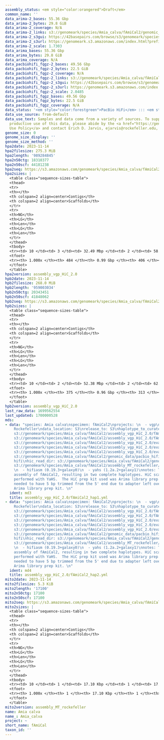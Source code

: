 ```yaml
---
assembly_status: <em style="color:orangered">Draft</em>
common_name: ''
data_arima-2_bases: 55.36 Gbp
data_arima-2_bytes: 29.8 GiB
data_arima-2_coverage: N/A
data_arima-2_links: s3://genomeark/species/Amia_calva/fAmiCal2/genomic_data/arima/<br>
data_arima-2_s3gui: https://42basepairs.com/browse/s3/genomeark/species/Amia_calva/fAmiCal2/genomic_data/arima/
data_arima-2_s3url: https://genomeark.s3.amazonaws.com/index.html?prefix=species/Amia_calva/fAmiCal2/genomic_data/arima/
data_arima-2_scale: 1.7303
data_arima_bases: 55.36 Gbp
data_arima_bytes: 29.8 GiB
data_arima_coverage: N/A
data_pacbiohifi_fqgz-2_bases: 49.56 Gbp
data_pacbiohifi_fqgz-2_bytes: 22.5 GiB
data_pacbiohifi_fqgz-2_coverage: N/A
data_pacbiohifi_fqgz-2_links: s3://genomeark/species/Amia_calva/fAmiCal2/genomic_data/pacbio_hifi/<br>
data_pacbiohifi_fqgz-2_s3gui: https://42basepairs.com/browse/s3/genomeark/species/Amia_calva/fAmiCal2/genomic_data/pacbio_hifi/
data_pacbiohifi_fqgz-2_s3url: https://genomeark.s3.amazonaws.com/index.html?prefix=species/Amia_calva/fAmiCal2/genomic_data/pacbio_hifi/
data_pacbiohifi_fqgz-2_scale: 2.0485
data_pacbiohifi_fqgz_bases: 49.56 Gbp
data_pacbiohifi_fqgz_bytes: 22.5 GiB
data_pacbiohifi_fqgz_coverage: N/A
data_status: '<em style="color:forestgreen">PacBio HiFi</em> ::: <em style="color:forestgreen">Arima</em>'
data_use_source: from-default
data_use_text: Samples and data come from a variety of sources. To support fair and
  productive use of this data, please abide by the <a href="https://genome10k.soe.ucsc.edu/data-use-policies/">Data
  Use Policy</a> and contact Erich D. Jarvis, ejarvis@rockefeller.edu, with any questions.
genome_size: 0
genome_size_display: ''
genome_size_method: ''
hpa2date: 2023-11-14
hpa2filesize: 275.3 MiB
hpa2length: '989284845'
hpa2n50ctg: 18310377
hpa2n50scf: 44181238
hpa2seq: https://s3.amazonaws.com/genomeark/species/Amia_calva/fAmiCal2/assembly_vgp_HiC_2.0/fAmiCal2.HiC.hap1.20231114.fasta.gz
hpa2sizes: |
  <table class="sequence-sizes-table">
  <thead>
  <tr>
  <th></th>
  <th colspan=2 align=center>Contigs</th>
  <th colspan=2 align=center>Scaffolds</th>
  </tr>
  <tr>
  <th>NG</th>
  <th>LG</th>
  <th>Len</th>
  <th>LG</th>
  <th>Len</th>
  </tr>
  </thead>
  <tbody>
  <tr><td> 10 </td><td> 3 </td><td> 32.49 Mbp </td><td> 2 </td><td> 58.86 Mbp </td></tr><tr><td> 20 </td><td> 6 </td><td> 30.28 Mbp </td><td> 4 </td><td> 55.60 Mbp </td></tr><tr><td> 30 </td><td> 10 </td><td> 24.32 Mbp </td><td> 6 </td><td> 49.36 Mbp </td></tr><tr><td> 40 </td><td> 14 </td><td> 21.61 Mbp </td><td> 8 </td><td> 45.55 Mbp </td></tr><tr style="background-color:#cccccc;"><td> 50 </td><td> 19 </td><td style="background-color:#88ff88;"> 18.31 Mbp </td><td> 10 </td><td style="background-color:#88ff88;"> 44.18 Mbp </td></tr><tr><td> 60 </td><td> 25 </td><td> 15.81 Mbp </td><td> 12 </td><td> 37.16 Mbp </td></tr><tr><td> 70 </td><td> 33 </td><td> 9.82 Mbp </td><td> 15 </td><td> 30.85 Mbp </td></tr><tr><td> 80 </td><td> 45 </td><td> 5.05 Mbp </td><td> 19 </td><td> 24.94 Mbp </td></tr><tr><td> 90 </td><td> 77 </td><td> 1.66 Mbp </td><td> 23 </td><td> 22.30 Mbp </td></tr><tr><td> 100 </td><td> 484 </td><td> 4.19 Kbp </td><td> 406 </td><td> 4.19 Kbp </td></tr></tbody>
  <tfoot>
  <tr><th> 1.000x </th><th> 484 </th><th> 0.99 Gbp </th><th> 406 </th><th> 0.99 Gbp </th></tr>
  </tfoot>
  </table>
hpa2version: assembly_vgp_HiC_2.0
hpb2date: 2023-11-14
hpb2filesize: 268.0 MiB
hpb2length: '959003034'
hpb2n50ctg: 20343451
hpb2n50scf: 41848062
hpb2seq: https://s3.amazonaws.com/genomeark/species/Amia_calva/fAmiCal2/assembly_vgp_HiC_2.0/fAmiCal2.HiC.hap2.20231114.fasta.gz
hpb2sizes: |
  <table class="sequence-sizes-table">
  <thead>
  <tr>
  <th></th>
  <th colspan=2 align=center>Contigs</th>
  <th colspan=2 align=center>Scaffolds</th>
  </tr>
  <tr>
  <th>NG</th>
  <th>LG</th>
  <th>Len</th>
  <th>LG</th>
  <th>Len</th>
  </tr>
  </thead>
  <tbody>
  <tr><td> 10 </td><td> 2 </td><td> 52.38 Mbp </td><td> 2 </td><td> 62.12 Mbp </td></tr><tr><td> 20 </td><td> 4 </td><td> 34.64 Mbp </td><td> 4 </td><td> 55.30 Mbp </td></tr><tr><td> 30 </td><td> 7 </td><td> 29.72 Mbp </td><td> 5 </td><td> 52.18 Mbp </td></tr><tr><td> 40 </td><td> 11 </td><td> 25.01 Mbp </td><td> 7 </td><td> 49.57 Mbp </td></tr><tr style="background-color:#cccccc;"><td> 50 </td><td> 15 </td><td style="background-color:#88ff88;"> 20.34 Mbp </td><td> 9 </td><td style="background-color:#88ff88;"> 41.85 Mbp </td></tr><tr><td> 60 </td><td> 21 </td><td> 17.49 Mbp </td><td> 12 </td><td> 36.46 Mbp </td></tr><tr><td> 70 </td><td> 27 </td><td> 12.16 Mbp </td><td> 15 </td><td> 31.21 Mbp </td></tr><tr><td> 80 </td><td> 37 </td><td> 8.55 Mbp </td><td> 18 </td><td> 25.01 Mbp </td></tr><tr><td> 90 </td><td> 54 </td><td> 3.10 Mbp </td><td> 22 </td><td> 22.45 Mbp </td></tr><tr><td> 100 </td><td> 375 </td><td> 11.50 Kbp </td><td> 313 </td><td> 11.50 Kbp </td></tr></tbody>
  <tfoot>
  <tr><th> 1.000x </th><th> 375 </th><th> 0.96 Gbp </th><th> 313 </th><th> 0.96 Gbp </th></tr>
  </tfoot>
  </table>
hpb2version: assembly_vgp_HiC_2.0
last_raw_data: 1699562554
last_updated: 1700000528
mds:
- data: "species: Amia calva\nspecimen: fAmiCal2\nprojects: \n  - vgp\nassembled_by_group:
    Rockefeller\ndata_location: S3\nrelease_to: S3\nhaplotype_to_curate: hap1\nhap1:
    s3://genomeark/species/Amia_calva/fAmiCal2/assembly_vgp_HiC_2.0/fAmiCal2.HiC.hap1.20231114.fasta.gz\nhap2:
    s3://genomeark/species/Amia_calva/fAmiCal2/assembly_vgp_HiC_2.0/fAmiCal2.HiC.hap2.20231114.fasta.gz\npretext_hap1:
    s3://genomeark/species/Amia_calva/fAmiCal2/assembly_vgp_HiC_2.0/evaluation/hap1/pretext/fAmiCal2_hap1_s2.pretext\npretext_hap2:
    s3://genomeark/species/Amia_calva/fAmiCal2/assembly_vgp_HiC_2.0/evaluation/hap2/pretext/fAmiCal2_hap2_s2.pretext\nkmer_spectra_img:
    s3://genomeark/species/Amia_calva/fAmiCal2/assembly_vgp_HiC_2.0/evaluation/merqury/fAmiCal2_png/\npacbio_read_dir:
    s3://genomeark/species/Amia_calva/fAmiCal2/genomic_data/pacbio_hifi/\npacbio_read_type:
    hifi\nhic_read_dir: s3://genomeark/species/Amia_calva/fAmiCal2/genomic_data/arima/\nmito:
    s3://genomeark/species/Amia_calva/fAmiCal2/assembly_MT_rockefeller/fAmiCal2.MT.20231114.fasta.gz\npipeline:
    \n  - hifiasm (0.19.3+galaxy0)\n  - yahs (1.2a.2+galaxy1)\nnotes: This was a Hifiasm-HiC
    assembly of fAmiCal2, resulting in two complete haplotypes. HiC scaffolding was
    performed with YaHS.  The HiC prep kit used was Arima library prep. The HiC reads
    needed to have 5 bp trimmed from the 5' end due to adapter left over from the
    Arima library prep kit. \n"
  ident: md3
  title: assembly_vgp_HiC_2.0/fAmiCal2_hap1.yml
- data: "species: Amia calva\nspecimen: fAmiCal2\nprojects: \n  - vgp\nassembled_by_group:
    Rockefeller\ndata_location: S3\nrelease_to: S3\nhaplotype_to_curate: hap2\nhap1:
    s3://genomeark/species/Amia_calva/fAmiCal2/assembly_vgp_HiC_2.0/fAmiCal2.HiC.hap1.20231114.fasta.gz\nhap2:
    s3://genomeark/species/Amia_calva/fAmiCal2/assembly_vgp_HiC_2.0/fAmiCal2.HiC.hap2.20231114.fasta.gz\npretext_hap1:
    s3://genomeark/species/Amia_calva/fAmiCal2/assembly_vgp_HiC_2.0/evaluation/hap1/pretext/fAmiCal2_hap1_s2.pretext\npretext_hap2:
    s3://genomeark/species/Amia_calva/fAmiCal2/assembly_vgp_HiC_2.0/evaluation/hap2/pretext/fAmiCal2_hap2_s2.pretext\nkmer_spectra_img:
    s3://genomeark/species/Amia_calva/fAmiCal2/assembly_vgp_HiC_2.0/evaluation/merqury/fAmiCal2_png/\npacbio_read_dir:
    s3://genomeark/species/Amia_calva/fAmiCal2/genomic_data/pacbio_hifi/\npacbio_read_type:
    hifi\nhic_read_dir: s3://genomeark/species/Amia_calva/fAmiCal2/genomic_data/arima/\nmito:
    s3://genomeark/species/Amia_calva/fAmiCal2/assembly_MT_rockefeller/fAmiCal2.MT.20231114.fasta.gz\npipeline:
    \n  - hifiasm (0.19.3+galaxy0)\n  - yahs (1.2a.2+galaxy1)\nnotes: This was a Hifiasm-HiC
    assembly of fAmiCal2, resulting in two complete haplotypes. HiC scaffolding was
    performed with YaHS.  The HiC prep kit used was Arima library prep. The HiC reads
    needed to have 5 bp trimmed from the 5' end due to adapter left over from the
    Arima library prep kit. \n"
  ident: md4
  title: assembly_vgp_HiC_2.0/fAmiCal2_hap2.yml
mito2date: 2023-11-14
mito2filesize: 5.3 KiB
mito2length: '17100'
mito2n50ctg: 17100
mito2n50scf: 17100
mito2seq: https://s3.amazonaws.com/genomeark/species/Amia_calva/fAmiCal2/assembly_MT_rockefeller/fAmiCal2.MT.20231114.fasta.gz
mito2sizes: |
  <table class="sequence-sizes-table">
  <thead>
  <tr>
  <th></th>
  <th colspan=2 align=center>Contigs</th>
  <th colspan=2 align=center>Scaffolds</th>
  </tr>
  <tr>
  <th>NG</th>
  <th>LG</th>
  <th>Len</th>
  <th>LG</th>
  <th>Len</th>
  </tr>
  </thead>
  <tbody>
  <tr><td> 10 </td><td> 1 </td><td> 17.10 Kbp </td><td> 1 </td><td> 17.10 Kbp </td></tr><tr><td> 20 </td><td> 1 </td><td> 17.10 Kbp </td><td> 1 </td><td> 17.10 Kbp </td></tr><tr><td> 30 </td><td> 1 </td><td> 17.10 Kbp </td><td> 1 </td><td> 17.10 Kbp </td></tr><tr><td> 40 </td><td> 1 </td><td> 17.10 Kbp </td><td> 1 </td><td> 17.10 Kbp </td></tr><tr style="background-color:#cccccc;"><td> 50 </td><td> 1 </td><td style="background-color:#ff8888;"> 17.10 Kbp </td><td> 1 </td><td style="background-color:#ff8888;"> 17.10 Kbp </td></tr><tr><td> 60 </td><td> 1 </td><td> 17.10 Kbp </td><td> 1 </td><td> 17.10 Kbp </td></tr><tr><td> 70 </td><td> 1 </td><td> 17.10 Kbp </td><td> 1 </td><td> 17.10 Kbp </td></tr><tr><td> 80 </td><td> 1 </td><td> 17.10 Kbp </td><td> 1 </td><td> 17.10 Kbp </td></tr><tr><td> 90 </td><td> 1 </td><td> 17.10 Kbp </td><td> 1 </td><td> 17.10 Kbp </td></tr><tr><td> 100 </td><td> 1 </td><td> 17.10 Kbp </td><td> 1 </td><td> 17.10 Kbp </td></tr></tbody>
  <tfoot>
  <tr><th> 1.000x </th><th> 1 </th><th> 17.10 Kbp </th><th> 1 </th><th> 17.10 Kbp </th></tr>
  </tfoot>
  </table>
mito2version: assembly_MT_rockefeller
name: Amia calva
name_: Amia_calva
project: ~
short_name: fAmiCal
taxon_id: ''
---
```

